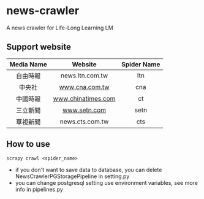 # news-crawler
A news crawler for Life-Long Learning LM
## Support website
|Media Name|Website|Spider Name|
|  :---:  | :---: |   :---:   |
|自由時報|news.ltn.com.tw|ltn|
|中央社|www.cna.com.tw|cna|
|中國時報|www.chinatimes.com|ct|
|三立新聞|www.setn.com|setn|
|華視新聞|news.cts.com.tw|cts|
## How to use
`scrapy crawl <spider_name>`

- if you don't want to save data to database, you can delete NewsCrawlerPGStoragePipeline in setting.py
- you can change postgresql setting use environment variables, see more info in pipelines.py 


